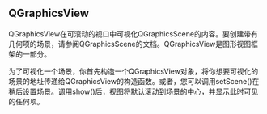 ## QGraphicsView

QGraphicsView在可滚动的视口中可视化QGraphicsScene的内容。要创建带有几何项的场景，请参阅QGraphicsScene的文档。QGraphicsView是图形视图框架的一部分。

为了可视化一个场景，你首先构造一个QGraphicsView对象，将你想要可视化的场景的地址传递给QGraphicsView的构造函数。或者，您可以调用setScene()在稍后设置场景。调用show()后，视图将默认滚动到场景的中心，并显示此时可见的任何项。
